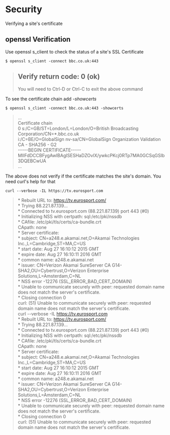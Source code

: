 # Security

Verifying a site's certificate

## openssl Verification

Use openssl s_client to check the status of a site's SSL Certificate

```shell
$ openssl s_client -connect bbc.co.uk:443
```

> Verify return code: 0 (ok)
> ---
>
> You will need to Ctrl-D or Ctrl-C to exit the above command

To see the certificate chain add *-showcerts*

```shell
$ openssl s_client -connect bbc.co.uk:443 -showcerts
```

> ... <br>
> Certificate chain <br>
> 0 s:/C=GB/ST=London/L=London/O=British Broadcasting Corporation/CN=*.bbc.co.uk <br>
>   i:/C=BE/O=GlobalSign nv-sa/CN=GlobalSign Organization Validation CA - SHA256 - G2 <br>
> -----BEGIN CERTIFICATE----- <br>
> MIIFdDCCBFygAwIBAgISESHaDZOvlX/ywkcPKcj0RTp7MA0GCSqGSIb3DQEBCwUA <br>
> ...

The above does not verify if the certificate matches the site's domain.
You need curl's help for that

```shell
curl --verbose -IL https://tv.eurosport.com
```
> \* Rebuilt URL to: https://tv.eurosport.com/ <br>
> \*   Trying 88.221.87.139... <br>
> \* Connected to tv.eurosport.com (88.221.87.139) port 443 (#0) <br>
> \* Initializing NSS with certpath: sql:/etc/pki/nssdb <br>
> \*   CAfile: /etc/pki/tls/certs/ca-bundle.crt <br>
>   CApath: none <br>
> \* Server certificate: <br>
> \* 	subject: CN=a248.e.akamai.net,O=Akamai Technologies Inc.,L=Cambridge,ST=MA,C=US <br>
> \* 	start date: Aug 27 16:10:12 2015 GMT <br>
> \* 	expire date: Aug 27 16:10:11 2016 GMT <br>
> \* 	common name: a248.e.akamai.net <br>
> \* 	issuer: CN=Verizon Akamai SureServer CA G14-SHA2,OU=Cybertrust,O=Verizon Enterprise Solutions,L=Amsterdam,C=NL <br>
> \* NSS error -12276 (SSL_ERROR_BAD_CERT_DOMAIN) <br>
> \* Unable to communicate securely with peer: requested domain name does not match the server's certificate. <br>
> \* Closing connection 0 <br>
> curl: (51) Unable to communicate securely with peer: requested domain name does not match the server's certificate. <br>
> curl --verbose -IL https://tv.eurosport.com <br>
> \* Rebuilt URL to: https://tv.eurosport.com/ <br>
> \*   Trying 88.221.87.139... <br>
> \* Connected to tv.eurosport.com (88.221.87.139) port 443 (#0) <br>
> \* Initializing NSS with certpath: sql:/etc/pki/nssdb <br>
> \*   CAfile: /etc/pki/tls/certs/ca-bundle.crt <br>
>   CApath: none <br>
> \* Server certificate: <br>
> \* 	subject: CN=a248.e.akamai.net,O=Akamai Technologies Inc.,L=Cambridge,ST=MA,C=US <br>
> \* 	start date: Aug 27 16:10:12 2015 GMT <br>
> \* 	expire date: Aug 27 16:10:11 2016 GMT <br>
> \* 	common name: a248.e.akamai.net <br>
> \* 	issuer: CN=Verizon Akamai SureServer CA G14-SHA2,OU=Cybertrust,O=Verizon Enterprise Solutions,L=Amsterdam,C=NL <br>
> \* NSS error -12276 (SSL_ERROR_BAD_CERT_DOMAIN) <br>
> \* Unable to communicate securely with peer: requested domain name does not match the server's certificate. <br>
> \* Closing connection 0 <br>
> curl: (51) Unable to communicate securely with peer: requested domain name does not match the server's certificate. <br>
